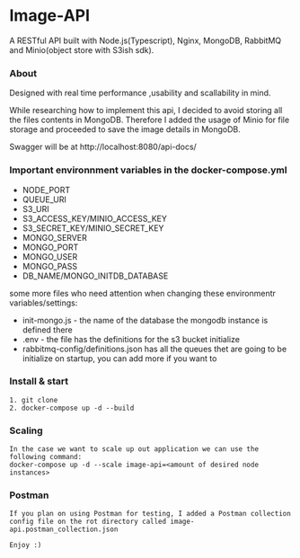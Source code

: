 # Image-API

A RESTful API built with Node.js(Typescript), Nginx, MongoDB, RabbitMQ and Minio(object store with S3ish sdk).

### About

Designed with real time performance ,usability and scallability in mind.

While researching how to implement this api, I decided to avoid storing all the files contents in MongoDB. Therefore I added the usage of Minio for file storage and proceeded to save the image details in MongoDB.

Swagger will be at http://localhost:8080/api-docs/


### Important environnment variables in the docker-compose.yml

- NODE_PORT
- QUEUE_URI
- S3_URI
- S3_ACCESS_KEY/MINIO_ACCESS_KEY
- S3_SECRET_KEY/MINIO_SECRET_KEY
- MONGO_SERVER
- MONGO_PORT
- MONGO_USER
- MONGO_PASS
- DB_NAME/MONGO_INITDB_DATABASE

some more files who need attention when changing these environmentr variables/settings:
 - init-mongo.js - the name of the database the mongodb instance is defined there
 - .env - the file has the definitions for the s3 bucket initialize
 - rabbitmq-config/definitions.json has all the queues thet are going to be initialize on startup, you can add more if you want to


### Install & start

```
1. git clone
2. docker-compose up -d --build

```

### Scaling

```
In the case we want to scale up out application we can use the following command:
docker-compose up -d --scale image-api=<amount of desired node instances>

```

### Postman

```
If you plan on using Postman for testing, I added a Postman collection config file on the rot directory called image-api.postman_collection.json

Enjoy :)

```